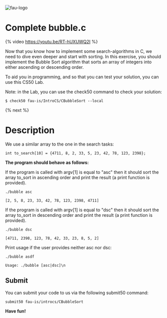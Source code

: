 ![fau-logo](https://www.fau.de/files/2016/02/fb-ww-logo-preview.jpg)
# Complete bubble.c

{% video https://youtu.be/RT-hUXUWQ2I %}

Now that you know how to implement some search-algorithms in C, we need to dive even deeper and start with sorting. 
In this exercise, you should implement the Bubble Sort algorithm that sorts an array of integers into either ascending 
or descending order.

To aid you in programming, and so that you can test your solution, you can use this CS50 Lab.

Note: in the Lab, you can use the check50 command to check your solution:
~~~
$ check50 fau-is/IntroCS/CBubbleSort --local
~~~

{% next %}

# Description

We use a similar array to the one in the search tasks:
~~~
int to_search[10] = {4711, 8, 2, 33, 5, 23, 42, 78, 123, 2398};
~~~

**The program should behave as follows:**

If the program is called with argv[1] is equal to "asc" then it should sort the array to_sort in ascending 
order and print the result (a print function is provided).
~~~
./bubble asc

[2, 5, 8, 23, 33, 42, 78, 123, 2398, 4711]
~~~

If the program is called with argv[1] is equal to "dsc" then it should sort the array to_sort in descending order and print the result (a print function is provided).
~~~
./bubble dsc

[4711, 2398, 123, 78, 42, 33, 23, 8, 5, 2]
~~~
Print usage if the user provides neither asc nor dsc: 
~~~
./bubble asdf

Usage: ./bubble [asc|dsc]\n
~~~

## Submit

You can submit your code to us via the following submit50 command:

~~~
submit50 fau-is/introcs/CBubbleSort
~~~

**Have fun!**